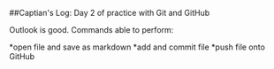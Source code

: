 ##Captian's Log: Day 2 of practice with Git and GitHub

Outlook is good. Commands able to perform:

*open file and save as markdown
*add and commit file 
*push file onto GitHub
